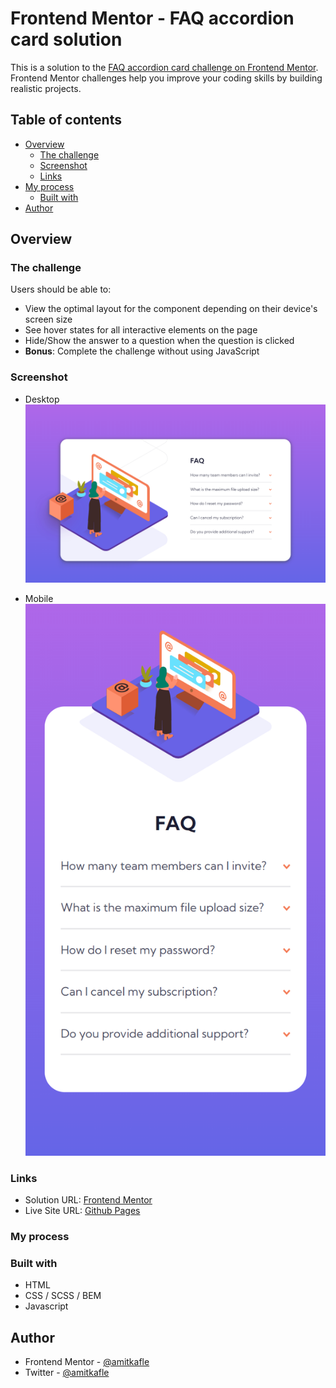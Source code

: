 # Frontend Mentor - FAQ accordion card solution

This is a solution to the [FAQ accordion card challenge on Frontend Mentor](https://www.frontendmentor.io/challenges/faq-accordion-card-XlyjD0Oam). Frontend Mentor challenges help you improve your coding skills by building realistic projects. 

## Table of contents
- [Overview](#overview)
  - [The challenge](#the-challenge)
  - [Screenshot](#screenshot)
  - [Links](#links)
- [My process](#my-process)
  - [Built with](#built-with)
- [Author](#author)


## Overview
### The challenge
Users should be able to:
- View the optimal layout for the component depending on their device's screen size
- See hover states for all interactive elements on the page
- Hide/Show the answer to a question when the question is clicked
- **Bonus**: Complete the challenge without using JavaScript

### Screenshot
- Desktop
![Desktop](/screenshots/desktop.png)  
  
- Mobile<br>
![Mobile](/screenshots/mobile.png)

### Links

- Solution URL: [Frontend Mentor](https://www.frontendmentor.io/solutions/faq-accordion-card-using-html-css-and-javascript-6sbGso2_1)
- Live Site URL: [Github Pages](https://amitkafle.github.io/FEM-FAQ-Accordion-Card)

### My process
### Built with
- HTML
- CSS / SCSS / BEM
- Javascript

## Author
- Frontend Mentor - [@amitkafle](https://www.frontendmentor.io/profile/amitkafle)
- Twitter - [@amitkafle](https://www.twitter.com/amitkafle)